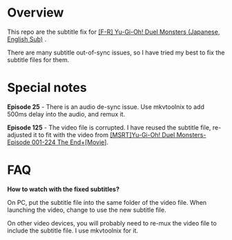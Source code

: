 # Overview
This repo are the subtitle fix for [[F-R] Yu-Gi-Oh! Duel Monsters (Japanese, English Sub)](https://nyaa.si/view/1399167) .

There are many subtitle out-of-sync issues, so I have tried my best to fix the subtitle files for them.

# Special notes
**Episode 25** - There is an audio de-sync issue. Use mkvtoolnix to add 500ms delay into the audio, and remux it.

**Episode 125** - The video file is corrupted. I have reused the subtitle file, re-adjusted it to fit with the video from [[MSRT]Yu-Gi-Oh! Duel Monsters-Episode 001-224 The End+[Movie]](https://nyaa.si/view/569930).

# FAQ
**How to watch with the fixed subtitles?**

On PC, put the subtitle file into the same folder of the video file. When launching the video, change to use the new subtitle file.

On other video devices, you will probably need to re-mux the video file to include the subtitle file. I use mkvtoolnix for it.